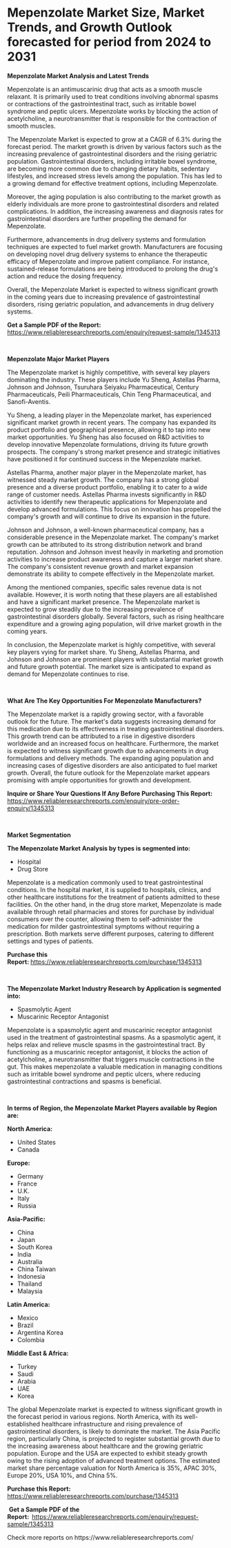 <p><h1>Mepenzolate Market Size, Market Trends, and Growth Outlook forecasted for period from 2024 to 2031</h1></p><p><strong>Mepenzolate Market Analysis and Latest Trends</strong></p>
<p><p>Mepenzolate is an antimuscarinic drug that acts as a smooth muscle relaxant. It is primarily used to treat conditions involving abnormal spasms or contractions of the gastrointestinal tract, such as irritable bowel syndrome and peptic ulcers. Mepenzolate works by blocking the action of acetylcholine, a neurotransmitter that is responsible for the contraction of smooth muscles.</p><p>The Mepenzolate Market is expected to grow at a CAGR of 6.3% during the forecast period. The market growth is driven by various factors such as the increasing prevalence of gastrointestinal disorders and the rising geriatric population. Gastrointestinal disorders, including irritable bowel syndrome, are becoming more common due to changing dietary habits, sedentary lifestyles, and increased stress levels among the population. This has led to a growing demand for effective treatment options, including Mepenzolate.</p><p>Moreover, the aging population is also contributing to the market growth as elderly individuals are more prone to gastrointestinal disorders and related complications. In addition, the increasing awareness and diagnosis rates for gastrointestinal disorders are further propelling the demand for Mepenzolate.</p><p>Furthermore, advancements in drug delivery systems and formulation techniques are expected to fuel market growth. Manufacturers are focusing on developing novel drug delivery systems to enhance the therapeutic efficacy of Mepenzolate and improve patient compliance. For instance, sustained-release formulations are being introduced to prolong the drug's action and reduce the dosing frequency.</p><p>Overall, the Mepenzolate Market is expected to witness significant growth in the coming years due to increasing prevalence of gastrointestinal disorders, rising geriatric population, and advancements in drug delivery systems.</p></p>
<p><strong>Get a Sample PDF of the Report:&nbsp;</strong> <a href="https://www.reliableresearchreports.com/enquiry/request-sample/1345313">https://www.reliableresearchreports.com/enquiry/request-sample/1345313</a></p>
<p>&nbsp;</p>
<p><strong>Mepenzolate Major Market Players</strong></p>
<p><p>The Mepenzolate market is highly competitive, with several key players dominating the industry. These players include Yu Sheng, Astellas Pharma, Johnson and Johnson, Tsuruhara Seiyaku Pharmaceutical, Century Pharmaceuticals, Peili Pharmaceuticals, Chin Teng Pharmaceutical, and Sanofi-Aventis.</p><p>Yu Sheng, a leading player in the Mepenzolate market, has experienced significant market growth in recent years. The company has expanded its product portfolio and geographical presence, allowing it to tap into new market opportunities. Yu Sheng has also focused on R&D activities to develop innovative Mepenzolate formulations, driving its future growth prospects. The company's strong market presence and strategic initiatives have positioned it for continued success in the Mepenzolate market.</p><p>Astellas Pharma, another major player in the Mepenzolate market, has witnessed steady market growth. The company has a strong global presence and a diverse product portfolio, enabling it to cater to a wide range of customer needs. Astellas Pharma invests significantly in R&D activities to identify new therapeutic applications for Mepenzolate and develop advanced formulations. This focus on innovation has propelled the company's growth and will continue to drive its expansion in the future.</p><p>Johnson and Johnson, a well-known pharmaceutical company, has a considerable presence in the Mepenzolate market. The company's market growth can be attributed to its strong distribution network and brand reputation. Johnson and Johnson invest heavily in marketing and promotion activities to increase product awareness and capture a larger market share. The company's consistent revenue growth and market expansion demonstrate its ability to compete effectively in the Mepenzolate market.</p><p>Among the mentioned companies, specific sales revenue data is not available. However, it is worth noting that these players are all established and have a significant market presence. The Mepenzolate market is expected to grow steadily due to the increasing prevalence of gastrointestinal disorders globally. Several factors, such as rising healthcare expenditure and a growing aging population, will drive market growth in the coming years.</p><p>In conclusion, the Mepenzolate market is highly competitive, with several key players vying for market share. Yu Sheng, Astellas Pharma, and Johnson and Johnson are prominent players with substantial market growth and future growth potential. The market size is anticipated to expand as demand for Mepenzolate continues to rise.</p></p>
<p>&nbsp;</p>
<p><strong>What Are The Key Opportunities For Mepenzolate Manufacturers?</strong></p>
<p><p>The Mepenzolate market is a rapidly growing sector, with a favorable outlook for the future. The market's data suggests increasing demand for this medication due to its effectiveness in treating gastrointestinal disorders. This growth trend can be attributed to a rise in digestive disorders worldwide and an increased focus on healthcare. Furthermore, the market is expected to witness significant growth due to advancements in drug formulations and delivery methods. The expanding aging population and increasing cases of digestive disorders are also anticipated to fuel market growth. Overall, the future outlook for the Mepenzolate market appears promising with ample opportunities for growth and development.</p></p>
<p><strong>Inquire or Share Your Questions If Any Before Purchasing This Report:</strong> <a href="https://www.reliableresearchreports.com/enquiry/pre-order-enquiry/1345313">https://www.reliableresearchreports.com/enquiry/pre-order-enquiry/1345313</a></p>
<p>&nbsp;</p>
<p><strong>Market Segmentation</strong></p>
<p><strong>The Mepenzolate Market Analysis by types is segmented into:</strong></p>
<p><ul><li>Hospital</li><li>Drug Store</li></ul></p>
<p><p>Mepenzolate is a medication commonly used to treat gastrointestinal conditions. In the hospital market, it is supplied to hospitals, clinics, and other healthcare institutions for the treatment of patients admitted to these facilities. On the other hand, in the drug store market, Mepenzolate is made available through retail pharmacies and stores for purchase by individual consumers over the counter, allowing them to self-administer the medication for milder gastrointestinal symptoms without requiring a prescription. Both markets serve different purposes, catering to different settings and types of patients.</p></p>
<p><strong>Purchase this Report:&nbsp;</strong><a href="https://www.reliableresearchreports.com/purchase/1345313">https://www.reliableresearchreports.com/purchase/1345313</a></p>
<p>&nbsp;</p>
<p><strong>The Mepenzolate Market Industry Research by Application is segmented into:</strong></p>
<p><ul><li>Spasmolytic Agent</li><li>Muscarinic Receptor Antagonist</li></ul></p>
<p><p>Mepenzolate is a spasmolytic agent and muscarinic receptor antagonist used in the treatment of gastrointestinal spasms. As a spasmolytic agent, it helps relax and relieve muscle spasms in the gastrointestinal tract. By functioning as a muscarinic receptor antagonist, it blocks the action of acetylcholine, a neurotransmitter that triggers muscle contractions in the gut. This makes mepenzolate a valuable medication in managing conditions such as irritable bowel syndrome and peptic ulcers, where reducing gastrointestinal contractions and spasms is beneficial.</p></p>
<p>&nbsp;</p>
<p><strong>In terms of Region, the Mepenzolate Market Players available by Region are:</strong></p>
<p>
    <p> <strong> North America: </strong>
        <ul>
            <li>United States</li>
            <li>Canada</li>
        </ul>
        </p> 
    <p> <strong> Europe: </strong>
        <ul>
            <li>Germany</li>
            <li>France</li>
            <li>U.K.</li>
            <li>Italy</li>
            <li>Russia</li>
        </ul>
        </p> 
    <p> <strong> Asia-Pacific: </strong>
        <ul>
            <li>China</li>
            <li>Japan</li>
            <li>South Korea</li>
            <li>India</li>
            <li>Australia</li>
            <li>China Taiwan</li>
            <li>Indonesia</li>
            <li>Thailand</li>
            <li>Malaysia</li>
        </ul>
        </p> 
    <p> <strong> Latin America: </strong>
        <ul>
            <li>Mexico</li>
            <li>Brazil</li>
            <li>Argentina Korea</li>
            <li>Colombia</li>
        </ul>
        </p> 
    <p> <strong> Middle East & Africa: </strong>
        <ul>
            <li>Turkey</li>
            <li>Saudi</li>
            <li>Arabia</li>
            <li>UAE</li>
            <li>Korea</li>
        </ul>
    </p>
    </p>
<p><p>The global Mepenzolate market is expected to witness significant growth in the forecast period in various regions. North America, with its well-established healthcare infrastructure and rising prevalence of gastrointestinal disorders, is likely to dominate the market. The Asia Pacific region, particularly China, is projected to register substantial growth due to the increasing awareness about healthcare and the growing geriatric population. Europe and the USA are expected to exhibit steady growth owing to the rising adoption of advanced treatment options. The estimated market share percentage valuation for North America is 35%, APAC 30%, Europe 20%, USA 10%, and China 5%.</p></p>
<p><strong>Purchase this Report: </strong><a href="https://www.reliableresearchreports.com/purchase/1345313">https://www.reliableresearchreports.com/purchase/1345313</a></p>
<p>&nbsp;<strong>Get a Sample PDF of the Report:&nbsp;&nbsp;</strong><a href="https://www.reliableresearchreports.com/enquiry/request-sample/1345313">https://www.reliableresearchreports.com/enquiry/request-sample/1345313</a></p>
<p><strong></strong></p>
<p>Check more reports on https://www.reliableresearchreports.com/</p>